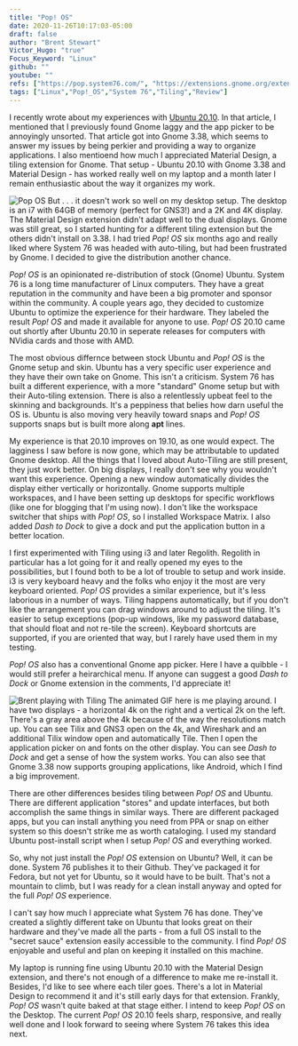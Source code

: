 ```yaml
---
title: "Pop! OS"
date: 2020-11-26T10:17:03-05:00
draft: false
author: "Brent Stewart"
Victor_Hugo: "true"
Focus_Keyword: "Linux"
github: ""
youtube: ""
refs: ["https://pop.system76.com/", "https://extensions.gnome.org/extension/1485/workspace-matrix/", "https://extensions.gnome.org/extension/307/dash-to-dock/"]
tags: ["Linux","Pop!_OS","System 76","Tiling","Review"]
---
```

I recently wrote about my experiences with [Ubuntu 20.10](/ubuntu2010).  In that article, I mentioned that I previously found Gnome laggy and the app picker to be annoyingly unsorted.  That article got into Gnome 3.38, which seems to answer my issues by being perkier and providing a way to organize applications.  I also mentioend how much I appreciated Material Design, a tiling extension for Gnome.  That setup - Ubuntu 20.10 with Gnome 3.38 and Material Design - has worked really well on my laptop and a month later I remain enthusiastic about the way it organizes my work.

![Pop OS](https://pop.system76.com/_nuxt/img/623f266-700.png#floatright) 
But . . . it doesn't work so well on my desktop setup.  The desktop is an i7 with 64GB of memory (perfect for GNS3!) and a 2K and 4K display.  The Material Design extension didn't adapt well to the dual displays.  Gnome was still great, so I started hunting for a different tiling extension but the others didn't install on 3.38.  I had tried _Pop! OS_ six months ago and really liked where System 76 was headed with auto-tiling, but had been frustrated by Gnome.  I decided to give the distribution another chance.

_Pop! OS_ is an opinionated re-distribution of stock (Gnome) Ubuntu.  System 76 is a long time manufacturer of Linux computers.  They have a great reputation in the community and have been a big promoter and sponsor within the community.  A couple years ago, they decided to customize Ubuntu to optimize the experience for their hardware.  They labeled the result _Pop! OS_ and made it available for anyone to use.  _Pop! OS_ 20.10 came out shortly after Ubuntu 20.10 in seperate releases for computers with NVidia cards and those with AMD.

The most obvious differnce between stock Ubuntu and _Pop! OS_ is the Gnome setup and skin.  Ubuntu has a very specific user experience and they have their own take on Gnome.  This isn't a criticism.  System 76 has built a different experience, with a more "standard" Gnome setup but with their Auto-tiling extension.  There is also a relentlessly upbeat feel to the skinning and backgrounds.  It's a peppiness that belies how darn useful the OS is.  Ubuntu is also moving very heavily toward snaps and _Pop! OS_ supports snaps but is built more along __apt__ lines.

My experience is that 20.10 improves on 19.10, as one would expect.  The lagginess I saw before is now gone, which may be attributable to updated Gnome desktop.  All the things that I loved about Auto-Tiling are still present, they just work better.  On big displays, I really don't see why you wouldn't want this experience.  Opening a new window automatically divides the display either vertically or horizontally.  Gnome supports multiple workspaces, and I have been setting up desktops for specific workflows (like one for blogging that I'm using now).  I don't like the workspace switcher that ships with _Pop! OS_, so I installed Workspace Matrix.  I also added _Dash to Dock_ to give a dock and put the application button in a better location.

I first experimented with Tiling using i3 and later Regolith.  Regolith in particular has a lot going for it and really opened my eyes to the possibilities, but I found both to be a lot of trouble to setup and work inside.  i3 is very keyboard heavy and the folks who enjoy it the most are very keyboard oriented.  _Pop! OS_ provides a similar experience, but it's less laborious in a number of ways.  Tiling happens automatically, but if you don't like the arrangement you can drag windows around to adjust the tiling.  It's easier to setup exceptions (pop-up windows, like my password database, that should float and not re-tile the screen).  Keyboard shortcuts are supported, if you are oriented that way, but I rarely have used them in my testing.

_Pop! OS_ also has a conventional Gnome app picker.  Here I have a quibble - I would still prefer a heirarchical menu.  If anyone can suggest a good _Dash to Dock_ or Gnome extension in the comments, I'd appreciate it!   

![Brent playing with Tiling](/Peek_Pop!_OS.gif#floatright)
The animated GIF here is me playing around.  I have two displays - a horizontal 4k on the right and a vertical 2k on the left.  There's a gray area above the 4k because of the way the resolutions match up.  You can see Tilix and GNS3 open on the 4k, and Wireshark and an additional Tilix window open and automatically Tile.  Then I open the application picker on and fonts on the other display.  You can see _Dash to Dock_ and get a sense of how the system works.  You can also see that Gnome 3.38 now supports grouping applications, like Android, which I find a big improvement.

There are other differences besides tiling between _Pop! OS_ and Ubuntu.  There are different application "stores" and update interfaces, but both accomplish the same things in similar ways.  There are different packaged apps, but you can install anything you need from PPA or snap on either system so this doesn't strike me as worth cataloging.  I used my standard Ubuntu post-install script when I setup _Pop! OS_ and everything worked.

So, why not just install the _Pop! OS_ extension on Ubuntu?  Well, it can be done.  System 76 publishes it to their Github.  They've packaged it for Fedora, but not yet for Ubuntu, so it would have to be built.  That's not a mountain to climb, but I was ready for a clean install anyway and opted for the full _Pop! OS_ experience.

I can't say how much I appreciate what System 76 has done.  They've created a slightly different take on Ubuntu that looks great on their hardware and they've made all the parts - from a full OS install to the "secret sauce" extension easily accessible to the community.  I find _Pop! OS_ enjoyable and useful and plan on keeping it installed on this machine.

My laptop is running fine using Ubuntu 20.10 with the Material Design extension, and there's not enough of a difference to make me re-install it.   Besides, I'd like to see where each tiler goes.  There's a lot in Material Design to recommend it and it's still early days for that extension.  Frankly, _Pop! OS_ wasn't quite baked at that stage either.  I intend to keep _Pop! OS_ on the Desktop. The current _Pop! OS_ 20.10 feels sharp, responsive, and really well done and I look forward to seeing where System 76 takes this idea next.